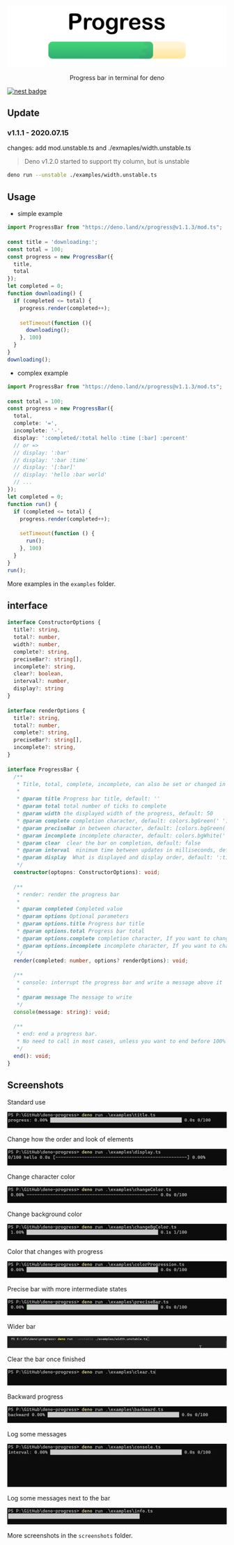 ![logo](screenshots/logo.png)

<p align="center">
  Progress bar in terminal for deno
</p>

[![nest badge](https://nest.land/badge.svg)](https://nest.land/package/progress)  

## Update  

### v1.1.1 - 2020.07.15  
changes: add mod.unstable.ts and ./exmaples/width.unstable.ts  
> Deno v1.2.0 started to support tty column, but is unstable
```bash
deno run --unstable ./examples/width.unstable.ts
```

## Usage  
* simple example
```ts
import ProgressBar from "https://deno.land/x/progress@v1.1.3/mod.ts";

const title = 'downloading:';
const total = 100;
const progress = new ProgressBar({
  title, 
  total
});
let completed = 0;
function downloading() {
  if (completed <= total) {
    progress.render(completed++);

    setTimeout(function (){
      downloading();
    }, 100)
  }
}
downloading();
```  
* complex example
```ts
import ProgressBar from "https://deno.land/x/progress@v1.1.3/mod.ts";

const total = 100;
const progress = new ProgressBar({
  total,
  complete: '=',
  incomplete: '-',
  display: ':completed/:total hello :time [:bar] :percent'
  // or => 
  // display: ':bar'
  // display: ':bar :time'
  // display: '[:bar]'
  // display: 'hello :bar world'
  // ...
});
let completed = 0;
function run() {
  if (completed <= total) {
    progress.render(completed++);

    setTimeout(function () {
      run();
    }, 100)
  }
}
run();
```
More examples in the `examples` folder.

## interface
```ts
interface ConstructorOptions {
  title?: string,
  total?: number,
  width?: number,
  complete?: string,
  preciseBar?: string[],
  incomplete?: string,
  clear?: boolean,
  interval?: number,
  display?: string
}

interface renderOptions {
  title?: string,
  total?: number,
  complete?: string,
  preciseBar?: string[],
  incomplete?: string,
}

interface ProgressBar {
  /**  
   * Title, total, complete, incomplete, can also be set or changed in the render method 
   * 
   * @param title Progress bar title, default: ''
   * @param total total number of ticks to complete
   * @param width the displayed width of the progress, default: 50
   * @param complete completion character, default: colors.bgGreen(' '), can use any string
   * @param preciseBar in between character, default: [colors.bgGreen(' ')], can use any string array
   * @param incomplete incomplete character, default: colors.bgWhite(' '), can use any string
   * @param clear  clear the bar on completion, default: false
   * @param interval  minimum time between updates in milliseconds, default: 16
   * @param display  What is displayed and display order, default: ':title :percent :bar :time :completed/:total'
   */
  constructor(optopns: ConstructorOptions): void;

  /**
   * render: render the progress bar
   * 
   * @param completed Completed value
   * @param options Optional parameters
   * @param options.title Progress bar title
   * @param options.total Progress bar total
   * @param options.complete completion character, If you want to change at a certain moment. For example, it turns red at 20%
   * @param options.incomplete incomplete character, If you want to change at a certain moment. For example, it turns red at 20%
   */
  render(completed: number, options? renderOptions): void;

  /**
   * console: interrupt the progress bar and write a message above it
   * 
   * @param message The message to write
   */
  console(message: string): void;

  /**
   * end: end a progress bar.
   * No need to call in most cases, unless you want to end before 100%
   */
  end(): void;
}
```  

## Screenshots

Standard use

![normal](./screenshots/title.gif) 

Change how the order and look of elements

![console](./screenshots/display.gif)  

Change character color

![console](./screenshots/changeColor.gif)  

Change background color

![console](./screenshots/changeBgColor.gif)

Color that changes with progress

![console](./screenshots/colorProgression.gif)

Precise bar with more intermediate states

![console](./screenshots/preciseBar.gif)

Wider bar

![console](./screenshots/width.gif)

Clear the bar once finished
 
![clear](./screenshots/clear.gif) 

Backward progress

![backward](./screenshots/backward.gif)  

Log some messages

![console](./screenshots/console.gif) 

Log some messages next to the bar

![console](./screenshots/info.gif)  

More screenshots in the `screenshots` folder.
